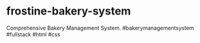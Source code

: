 # frostine-bakery-system
Comprehensive Bakery Management System. #bakerymanagementsystem #fullstack #html #css
